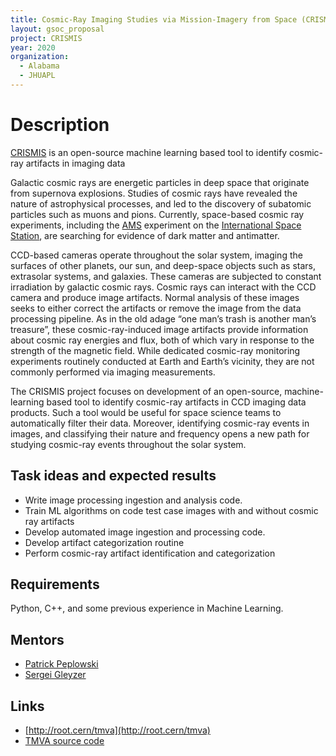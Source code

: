 ```yaml
---
title: Cosmic-Ray Imaging Studies via Mission-Imagery from Space (CRISMIS)
layout: gsoc_proposal
project: CRISMIS
year: 2020
organization:
  - Alabama
  - JHUAPL
---
```


# Description

[CRISMIS](https://www.researchgate.net/publication/327526829_Observation_of_galactic_cosmic_ray_spallation_events_from_the_SoHO_mission_20-yr_operation_of_LASCO) is an open-source machine learning based tool to identify cosmic-ray artifacts in imaging data
 
Galactic cosmic rays are energetic particles in deep space that originate from supernova explosions. Studies of cosmic rays have revealed the nature of astrophysical processes, and led to the discovery of subatomic particles such as muons and pions. Currently, space-based cosmic ray experiments, including the [AMS](https://home.cern/science/experiments/ams) experiment on the [International Space Station](https://www.nasa.gov/mission_pages/station/main/index.html), are searching for evidence of dark matter and antimatter.
 
CCD-based cameras operate throughout the solar system, imaging the surfaces of other planets, our sun, and deep-space objects such as stars, extrasolar systems, and galaxies. These cameras are subjected to constant irradiation by galactic cosmic rays. Cosmic rays can interact with the CCD camera and produce image artifacts. Normal analysis of these images seeks to either correct the artifacts or remove the image from the data processing pipeline. As in the old adage “one man’s trash is another man’s treasure”, these cosmic-ray-induced image artifacts provide information about cosmic ray energies and flux, both of which vary in response to the strength of the magnetic field. While dedicated cosmic-ray monitoring experiments routinely conducted at Earth and Earth’s vicinity, they are not commonly performed via imaging measurements. 
 
The CRISMIS project focuses on development of an open-source, machine-learning based tool to identify cosmic-ray artifacts in CCD imaging data products. Such a tool would be useful for space science teams to automatically filter their data. Moreover, identifying cosmic-ray events in images, and classifying their nature and frequency opens a new path for studying cosmic-ray events throughout the solar system. 


## Task ideas and expected results
 * Write image processing ingestion and analysis code.
 * Train ML algorithms on code test case images with and without cosmic ray artifacts
 * Develop automated image ingestion and processing code.
 * Develop artifact categorization routine
 * Perform cosmic-ray artifact identification and categorization



## Requirements 
Python, C++, and some previous experience in Machine Learning. 

## Mentors
  * [Patrick Peplowski](mailto:Patrick.Peplowski@jhuapl.edu) 
  * [Sergei Gleyzer](mailto:Sergei.Gleyzer@cern.ch) 


## Links
  * [http://root.cern/tmva](http://root.cern/tmva)
  * [TMVA source code](https://github.com/root-project/root/tree/master/tmva)

